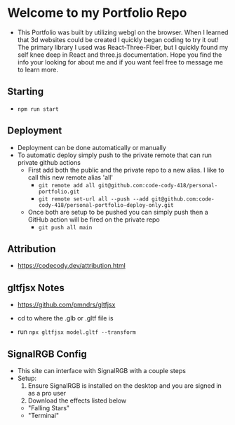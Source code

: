# Welcome to my Portfolio Repo

- This Portfolio was built by utilizing webgl on the browser. When I learned that 3d websites could be created I quickly began coding to try it out! The primary library I used was React-Three-Fiber, but I quickly found my self knee deep in React and three.js documentation. Hope you find the info your looking for about me and if you want feel free to message me to learn more.

## Starting

- `npm run start`

## Deployment

- Deployment can be done automatically or manually
- To automatic deploy simply push to the private remote that can run private github actions
  - First add both the public and the private repo to a new alias. I like to call this new remote alias 'all'
    - `git remote add all git@github.com:code-cody-418/personal-portfolio.git`
    - `git remote set-url all --push --add git@github.com:code-cody-418/personal-portfolio-deploy-only.git`
  - Once both are setup to be pushed you can simply push then a GitHub action will be fired on the private repo
    - `git push all main`

## Attribution

- https://codecody.dev/attribution.html

## gltfjsx Notes

- https://github.com/pmndrs/gltfjsx

- cd to where the .glb or .gltf file is
- run `npx gltfjsx model.gltf --transform`

## SignalRGB Config

- This site can interface with SignalRGB with a couple steps
- Setup:
  1) Ensure SignalRGB is installed on the desktop and you are signed in as a pro user
  2) Download the effects listed below
    - "Falling Stars"
    - "Terminal"